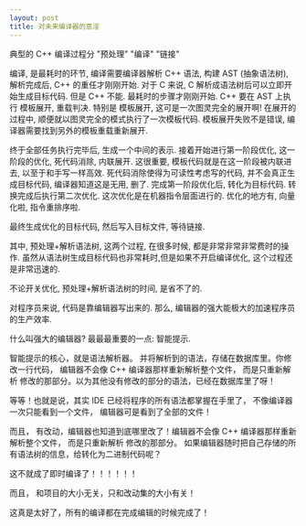 ```yaml
---
layout: post
title: 对未来编译器的意淫
---
```


典型的 C++ 编译过程分 "预处理" "编译" "链接"

编译, 是最耗时的环节, 编译需要编译器解析 C++ 语法, 构建 AST (抽象语法树), 解析完成后, C++ 的重任才刚刚开始. 对于 C 来说, C 解析成语法树后可以立即开始生成目标代码. 但是 C++ 不能. 最耗时的步骤才刚刚开始. C++ 要在 AST 上执行 模板展开, 重载判决. 特别是 模板展开, 这可是一次图灵完全的展开啊! 在展开的过程中, 顺便就以图灵完全的模式执行了一次模板代码. 模板展开失败不是错误, 编译器需要找到另外的模板重载重新展开.

终于全部任务执行完毕后, 生成一个中间的表示. 接着开始进行第一阶段优化, 这一阶段的优化, 死代码消除, 内联展开. 这很重要, 模板代码就是在这一阶段被内联进去, 以至于和手写一样高效. 死代码消除使得为可读性考虑写的代码, 并不会真正生成目标代码, 编译器知道这是无用, 删了. 完成第一阶段优化后, 转化为目标代码. 转换完成后执行第二次优化. 这次优化是在机器指令层面进行的. 优化的地方有, 向量化啦, 指令重排序啦.

最终生成优化的目标代码, 然后写入目标文件, 等待链接.

其中, 预处理+解析语法树, 这两个过程, 在很多时候, 都是非常非常非常费时的操作. 虽然从语法树生成目标代码也非常耗时,但是如果不开启编译优化, 这个过程还是非常迅速的. 

不论开关优化, 预处理+解析语法树的时间, 是省不了的.


对程序员来说, 代码是靠编辑器写出来的. 那么, 编辑器的强大能极大的加速程序员的生产效率.

什么叫强大的编辑器?
最最最重要的一点: 智能提示.

智能提示的核心，就是语法解析器。 并将解析到的语法，存储在数据库里。你修改一行代码， 编辑器不会像 C++ 编译器那样重新解析整个文件， 而是只重新解析 修改的那部分。以为其他没有修改的部分的语法，已经在数据库里了呀！

等等！也就是说，其实 IDE 已经将程序的所有语法都掌握在手里了， 不像编译器一次只能看到一个文件， 编辑器可是看到了全部的文件！

而且， 有改动，编辑器也知道到底哪里改了！编辑器不会像 C++ 编译器那样重新解析整个文件， 而是只重新解析 修改的那部分。
如果编辑器随时把自己存储的所有语法树的信息，给转化为二进制代码呢？

这不就成了即时编译了！！！！！！

而且， 和项目的大小无关，只和改动集的大小有关！

这真是太好了，所有的编译都在完成编辑的时候完成了！




